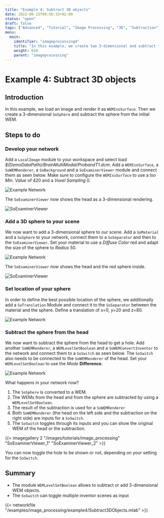 ```yaml
---
title: "Example 4: Subtract 3D objects"
date: 2022-06-15T08:56:33+02:00
status: "open"
draft: false
tags: ["Advanced", "Tutorial", "Image Processing", "3D", "Subtraction"]
menu: 
  main:
    identifier: "imageprocessing4"
    title: "In this example, we create two 3-dimensional and subtract them."
    weight: 620
    parent: "imageprocessing"
---
```


# Example 4: Subtract 3D objects
## Introduction
In this example, we load an image and render it as `WEMIsoSurface`. Then we create a 3-dimensional `SoSphere` and subtract the sphere from the initial WEM.

## Steps to do
### Develop your network
Add a `LocalImage` module to your workspace and select load *$(DemoDataPath)/BrainMultiModal/ProbandT1.dcm*. Add a `WEMIsoSurface`, a `SoWEMRenderer`, a `SoBackground` and a `SoExaminerViewer` module and connect them as seen below. Make sure to configure the `WEMIsuSurface` to use a *Iso Min. Value* of 420 and a *Voxel Sampling* 0.

![Example Network](/images/tutorials/image_processing/network_example4.png "Example Network")

The `SoExaminerViewer` now shows the head as a 3-dimensional rendering.

![SoExaminerViewer](/images/tutorials/image_processing/SoExaminerViewer_initial.png "SoExaminerViewer")

### Add a 3D sphere to your scene
We now want to add a 3-dimensional sphere to our scene. Add a `SoMaterial` and a `SoSphere` to your network, connect them to a `SoSeparator` and then to the `SoExaminerViewer`. Set your material to use a *Diffuse Color* red and adapt the size of the sphere to *Radius* 50.

![Example Network](/images/tutorials/image_processing/network_example4b.png "Example Network")

The `SoExaminerViewer` now shows the head and the red sphere inside.

![SoExaminerViewer](/images/tutorials/image_processing/SoExaminerViewer_sphere.png "SoExaminerViewer")

### Set location of your sphere
In order to define the best possible location of the sphere, we additionally add a `SoTranslation` Module and connect it to the `SoSeparator` between the material and the sphere. Define a translation of x=0, y=20 and z=80.

![Example Network](/images/tutorials/image_processing/network_example4c.png "Example Network")

### Subtract the sphere from the head
We now want to subtract the sphere from the head to get a hole. Add another `SoWEMRenderer`, a `WEMLevelSetBoolean` and a `SoWEMConvertInventor` to the network and connect them to a `SoSwitch` as seen below. The `SoSwitch` also needs to be connected to the `SoWEMRenderer` of the head. Set your `WEMLevelSetBoolean` to use the *Mode* **Difference**.

![Example Network](/images/tutorials/image_processing/network_example4d.png "Example Network")

What happens in your network now?

1) The `SoSphere` is converted to a WEM.
2) The WEMs from the head and from the sphere are subtracted by using a `WEMLevelSetBoolean`.
3) The result of the subtraction is used for a `SoWEMRenderer`
4) Both `SoWEMRenderer` (the head on the left side and the subtraction on the right side) are inputs for a `SoSwitch`.
5) The `SoSwitch` toggles through its inputs and you can show the original WEM of the head or the subtraction.

{{< imagegallery 2 "/images/tutorials/image_processing" "SoExaminerViewer_1" "SoExaminerViewer_2" >}}

You can now toggle the hole to be shown or not, depending on your setting for the `SoSwitch`.

## Summary
* The module `WEMLevelSetBoolean` allows to subtract or add 3-dimensional WEM objects.
* The `SoSwitch` can toggle multiple inventor scenes as input

{{< networkfile "/examples/image_processing/example4/Subtract3DObjects.mlab" >}}